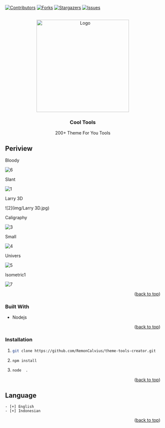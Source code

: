 




[![Contributors][contributors-shield]][contributors-url]
[![Forks][forks-shield]][forks-url]
[![Stargazers][stars-shield]][stars-url]
[![Issues][issues-shield]][issues-url]



<!-- PROJECT LOGO -->
<br />
<div align="center">
  <a href="https://github.com/RemonCalvius/theme-tools-creator">
    <img src="img/Logo.jpg" alt="Logo" width="300" height="300">
  </a>

  <h3 align="center">Cool Tools</h3>

  <p align="center">
    200+ Theme For You Tools
  </p>
</div>







## Periview
<p>Bloody</p>

![6](img/Bloody.jpg) 
<p>Slant</p>

![1](img/slant.jpg) 
 <p>Larry 3D</p>

![2](img/Larry 3D.jpg) 
 <p>Caligraphy</p>

![3](img/Caligraphy.jpg) 
 <p>Small</p>

![4](img/Small.jpg) 
 <p>Univers</p>

![5](img/Univers.jpg) 
<p>Isometric1</p>

![7](img/Isometric1.jpg)
 


<p align="right">(<a href="#readme-top">back to top</a>)</p>



### Built With

* Nodejs

<p align="right">(<a href="#readme-top">back to top</a>)</p>



<!-- GETTING STARTED -->
### Installation

1. 
   ```sh
   git clone https://github.com/RemonCalvius/theme-tools-creator.git
   ```
2. 
   ```sh
   npm install
   ```
3.  
   ```sh
   node  .
   ```

<p align="right">(<a href="#readme-top">back to top</a>)</p>






<!-- ROADMAP -->
## Language

    - [+] English
    - [+] Indonesian

<p align="right">(<a href="#readme-top">back to top</a>)</p>










[contributors-shield]: https://img.shields.io/github/contributors/othneildrew/Best-README-Template.svg?style=for-the-badge
[contributors-url]: https://github.com/RemonCalvius/theme-tools-creator/contributors
[forks-shield]: https://img.shields.io/github/forks/othneildrew/Best-README-Template.svg?style=for-the-badge
[forks-url]: https://github.com/RemonCalvius/theme-tools-creator/network/members
[stars-shield]: https://img.shields.io/github/stars/othneildrew/Best-README-Template.svg?style=for-the-badge
[stars-url]: https://github.com/RemonCalvius/theme-tools-creator/stargazers
[issues-shield]: https://img.shields.io/github/issues/othneildrew/Best-README-Template.svg?style=for-the-badge
[issues-url]: https://github.com/RemonCalvius/theme-tools-creator/issues
[contributors-shield]: https://img.shields.io/github/contributors/othneildrew/Best-README-Template.svg?style=for-the-badge
[contributors-url]: https://github.com/othneildrew/Best-README-Template/graphs/contributors
[forks-shield]: https://img.shields.io/github/forks/othneildrew/Best-README-Template.svg?style=for-the-badge
[forks-url]: https://github.com/othneildrew/Best-README-Template/network/members
[stars-shield]: https://img.shields.io/github/stars/othneildrew/Best-README-Template.svg?style=for-the-badge
[stars-url]: https://github.com/othneildrew/Best-README-Template/stargazers
[issues-shield]: https://img.shields.io/github/issues/othneildrew/Best-README-Template.svg?style=for-the-badge
[issues-url]: https://github.com/othneildrew/Best-README-Template/issues





